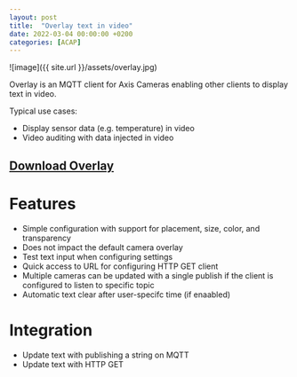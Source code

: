 ```yaml
---
layout: post
title:  "Overlay text in video"
date: 2022-03-04 00:00:00 +0200
categories: [ACAP]
---
```

![image]({{ site.url }}/assets/overlay.jpg)

Overlay is an MQTT client for Axis Cameras enabling other clients to display text in video.

Typical use cases:
* Display sensor data (e.g. temperature)  in video
* Video auditing with data injected in video

## [Download Overlay](https://github.com/pandosme/acaps/tree/master/overlay)

# Features
* Simple configuration with support for placement, size, color, and transparency
* Does not impact the default camera overlay
* Test text input when configuring settings
* Quick access to URL for configuring HTTP GET client
* Multiple cameras can be updated with a single publish if the client is configured to listen to specific topic
* Automatic text clear after user-specifc time (if enaabled)

# Integration
* Update text with publishing a string on MQTT
* Update text with HTTP GET
